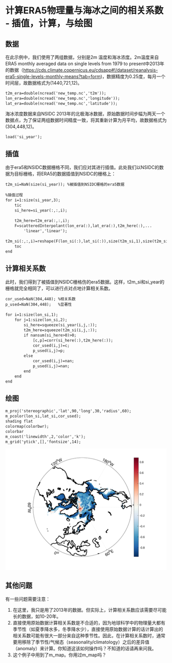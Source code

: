 # 计算ERA5物理量与海冰之间的相关系数 - 插值，计算，与绘图

## 数据
在此示例中，我们使用了两组数据，分别是2m 温度和海冰浓度。2m温度来自ERA5 monthly averaged data on single levels from 1979 to present中2013年的数据（https://cds.climate.copernicus.eu/cdsapp#!/dataset/reanalysis-era5-single-levels-monthly-means?tab=form)，数据精度为0.25度，每月一个时间层，故数据格式为(1440,721,12)。
```
t2m_era=double(ncread('new_temp.nc','t2m'));
lon_era=double(ncread('new_temp.nc','longitude'));
lat_era=double(ncread('new_temp.nc','latitude'));
```
海冰浓度数据来自NSIDC 2013年的北极海冰数据，原始数据时间步幅为两天一个数据点，为了保证两组数据时间精度一致，将其重新计算为月平均，故数据格式为(304,448,12)。
```
load('si_year');
```
## 插值
由于era5和NSIDC数据栅格不同，我们应对其进行插值。此处我们以NSIDC的数据为目标栅格，将ERA5的数据插值到NSIDC的栅格上：
```
t2m_si=NaN(size(si_year)); %被插值到NSIDC栅格的era5数据

%插值过程
for i=1:size(si_year,3);
    tic
    si_here=si_year(:,:,i);
    
    t2m_here=t2m_era(:,:,i);
    F=scatteredInterpolant(lon_era(:),lat_era(:),t2m_here(:),...
        'linear','linear');
    t2m_si(:,:,i)=reshape(F(lon_si(:),lat_si(:)),size(t2m_si,1),size(t2m_si,2));
    toc
end
```
## 计算相关系数
此时，我们得到了被插值到NSIDC栅格伤的era5数据。这样，t2m_si和si_year的栅格就完全相同了，可以进行点对点地计算相关系数。

```
cor_used=NaN(304,448); %相关系数
p_used=NaN(304,448);   %显著性

for i=1:size(lon_si,1);
    for j=1:size(lon_si,2);
        si_here=squeeze(si_year(i,j,:));
        t2m_here=squeeze(t2m_si(i,j,:));
        if nansum(si_here>0)>0;
            [c,p]=corr(si_here(:),t2m_here(:));
            cor_used(i,j)=c;
            p_used(i,j)=p;
        else
            cor_used(i,j)=nan;
            p_used(i,j)=nan;
        end
    end
end
```
## 绘图
```
m_proj('stereographic','lat',90,'long',30,'radius',60);
m_pcolor(lon_si,lat_si,cor_used);
shading flat
colormap(colorbwr);
colorbar
m_coast('linewidth',2,'color','k');
m_grid('ytick',[],'fontsize',14);
```
![Image text](https://github.com/LiHuaVUP/Cor_ERA5_NSIDC/blob/main/cor_icet2m.png)
## 其他问题
有一些问题需要注意：
1. 在这里，我只是用了2013年的数据。但实际上，计算相关系数应该需要尽可能长的数据，如10-20年。
2. 直接使用原始数据计算相关系数是不合适的，因为地球科学中的物理量大都有季节性（如夏季降水多，冬季降水少），直接使用原始数据计算的话计算出的相关系数可能有很大一部分来自这种季节性。因此，在计算相关系数时，通常要用移除了季节性/气候态（seasonality/climatology）之后的差异值（anomaly）来计算。你知道这该如何操作吗？不知道的话请再来问我。
3. 这个例子中用到了m_map。你用过m_map吗？


